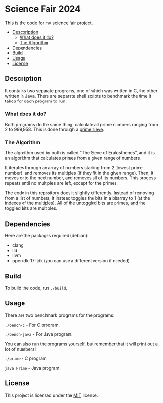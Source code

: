# Science Fair 2024
This is the code for my science fair project.

- [Descpription](#description)
    - [What does it do?](#what-does-it-do)
    - [The Algorithm](#the-algorithm)
- [Dependencies](#dependencies)
- [Build](#build)
- [Usage](#usage)
- [License](#license)



## Description
It contains two separate programs, one of which was written in C, the other written in Java. There are separate shell scripts to benchmark the time it takes for each program to run.

### What does it do?
Both programs do the same thing: calculate all prime numbers ranging from 2 to 999,958. This is done through a [prime sieve](#the-algorithm).

### The Algorithm
The algorithm used by both is called "The Sieve of Eratosthenes", and it is an algorithm that calculates primes from a given range of numbers.

It iterates through an array of numbers starting from 2 (lowest prime number), and removes its multiples (if they fit in the given range). Then, it moves onto the next number, and removes all of its numbers. This process repeats until no multiples are left, except for the primes.

The code in this repository does it slightly differently. Instead of removing from a list of numbers, it instead toggles the bits in a bitarray to 1 (at the indexes of the multiples). All of the untoggled bits are primes, and the toggled bits are multiples.



## Dependencies
Here are the packages required (debian):

- clang
- lld
- llvm
- openjdk-17-jdk (you can use a different version if needed)



## Build
To build the code, run `./build`.



## Usage
There are two benchmark programs for the programs:

`./bench-c` - For C program.

`./bench-java` - For Java program.

You can also run the programs yourself, but remember that it will print out a lot of numbers!

`./prime` - C program.

`java Prime` - Java program.



## License
This project is licensed under the [MIT](https://choosealicense.com/licenses/mit/) license.
